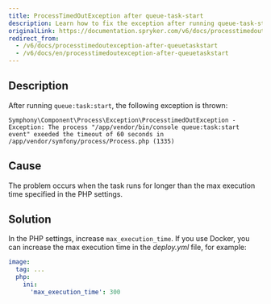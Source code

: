 ```yaml
---
title: ProcessTimedOutException after queue-task-start
description: Learn how to fix the exception after running queue-task-start
originalLink: https://documentation.spryker.com/v6/docs/processtimedoutexception-after-queuetaskstart
redirect_from:
  - /v6/docs/processtimedoutexception-after-queuetaskstart
  - /v6/docs/en/processtimedoutexception-after-queuetaskstart
---
```


## Description
After running `queue:task:start`, the following exception is thrown:

```
Symphony\Component\Process\Exception\ProcesstimedOutException - Exception: The process "/app/vendor/bin/console queue:task:start event" exeeded the timeout of 60 seconds in /app/vendor/symfony/process/Process.php (1335)
```
## Cause
The problem occurs when the task runs for longer than the max execution time specified in the PHP settings.

## Solution
In the PHP settings, increase `max_execution_time`.
If you use Docker, you can increase the max execution time in the *deploy.yml* file, for example:

```yaml
image:
  tag: ...
  php:
    ini:
      'max_execution_time': 300
```
